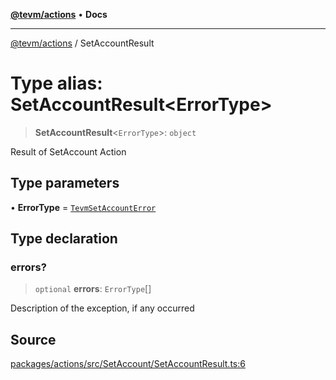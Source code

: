 [**@tevm/actions**](../README.md) • **Docs**

***

[@tevm/actions](../globals.md) / SetAccountResult

# Type alias: SetAccountResult\<ErrorType\>

> **SetAccountResult**\<`ErrorType`\>: `object`

Result of SetAccount Action

## Type parameters

• **ErrorType** = [`TevmSetAccountError`](TevmSetAccountError.md)

## Type declaration

### errors?

> `optional` **errors**: `ErrorType`[]

Description of the exception, if any occurred

## Source

[packages/actions/src/SetAccount/SetAccountResult.ts:6](https://github.com/evmts/tevm-monorepo/blob/main/packages/actions/src/SetAccount/SetAccountResult.ts#L6)
